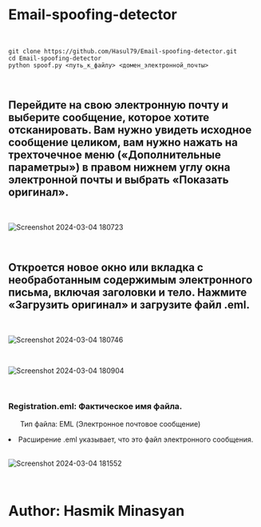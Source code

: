 # Email-spoofing-detector

<br/>

```
git clone https://github.com/Hasul79/Email-spoofing-detector.git
cd Email-spoofing-detector
python spoof.py <путь_к_файлу> <домен_электронной_почты>

```

<br>
<h2>Перейдите на свою электронную почту и выберите сообщение, которое хотите отсканировать. Вам нужно увидеть исходное сообщение целиком, вам нужно нажать на трехточечное меню («Дополнительные параметры») в правом нижнем углу окна электронной почты и выбрать «Показать оригинал».</h2>
<br/>

![Screenshot 2024-03-04 180723](https://github.com/Hasul79/Email-spoofing-detector/assets/95657084/82b3fcc0-b762-40df-9b58-7a85e319dacb)

<br/>
<h2> Откроется новое окно или вкладка с необработанным содержимым электронного письма, включая заголовки и тело. Нажмите «Загрузить оригинал» и загрузите файл .eml.</h2>
<br/>

![Screenshot 2024-03-04 180746](https://github.com/Hasul79/Email-spoofing-detector/assets/95657084/aaa459e1-b2ed-4fe7-af55-a61daf8bb4c2)

 <br>

![Screenshot 2024-03-04 180904](https://github.com/Hasul79/Email-spoofing-detector/assets/95657084/eab68b54-854f-451f-8980-bea8741bcd74)

<br>
<h3>Registration.eml:    Фактическое имя файла.  </h3>
<ul>Тип файла: EML (Электронное почтовое сообщение)</ul>
<li>Расширение .eml указывает, что это файл электронного сообщения.</li>
<br>

![Screenshot 2024-03-04 181552](https://github.com/Hasul79/Email-spoofing-detector/assets/95657084/fad7cd6b-6fed-4fed-a63f-b10975063102)

<br>

# Author: Hasmik Minasyan


